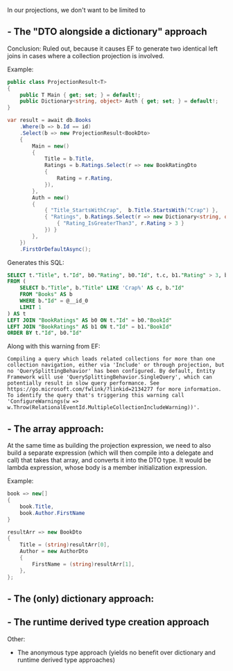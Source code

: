In our projections, we don't want to be limited to

## - The "DTO alongside a dictionary" approach

Conclusion: Ruled out, because it causes EF to generate two identical left joins in cases where a collection projection is involved.

Example:

```csharp
public class ProjectionResult<T>
{
	public T Main { get; set; } = default!;
	public Dictionary<string, object> Auth { get; set; } = default!;
}
```

```csharp
var result = await db.Books
	.Where(b => b.Id == id)
	.Select(b => new ProjectionResult<BookDto>
	{
		Main = new()
		{
			Title = b.Title,
			Ratings = b.Ratings.Select(r => new BookRatingDto
			{
				Rating = r.Rating,
			}),
		},
		Auth = new()
		{
			{ "Title_StartsWithCrap",  b.Title.StartsWith("Crap") },
			{ "Ratings", b.Ratings.Select(r => new Dictionary<string, object> {
				{ "Rating_IsGreaterThan3", r.Rating > 3 }
			}) }
		},
	})
	.FirstOrDefaultAsync();
```

Generates this SQL:

```sql
SELECT t."Title", t."Id", b0."Rating", b0."Id", t.c, b1."Rating" > 3, b1."Id"
FROM (
	SELECT b."Title", b."Title" LIKE 'Crap%' AS c, b."Id"
	FROM "Books" AS b
	WHERE b."Id" = @__id_0
	LIMIT 1
) AS t
LEFT JOIN "BookRatings" AS b0 ON t."Id" = b0."BookId"
LEFT JOIN "BookRatings" AS b1 ON t."Id" = b1."BookId"
ORDER BY t."Id", b0."Id"
```

Along with this warning from EF:

```
Compiling a query which loads related collections for more than one collection navigation, either via 'Include' or through projection, but no 'QuerySplittingBehavior' has been configured. By default, Entity Framework will use 'QuerySplittingBehavior.SingleQuery', which can potentially result in slow query performance. See https://go.microsoft.com/fwlink/?linkid=2134277 for more information. To identify the query that's triggering this warning call 'ConfigureWarnings(w => w.Throw(RelationalEventId.MultipleCollectionIncludeWarning))'.
```

## - The array approach:

At the same time as building the projection expression, we need to also build a separate expression (which will then compile into a delegate and call) that takes that array, and converts it into the DTO type. It would be lambda expression, whose body is a member initialization expression.

Example:

```csharp
book => new[]
{
    book.Title,
    book.Author.FirstName
}
```

```csharp
resultArr => new BookDto
{
	Title = (string)resultArr[0],
	Author = new AuthorDto
	{
		FirstName = (string)resultArr[1],
	},
};
```

## - The (only) dictionary approach:

## - The runtime derived type creation approach

Other:

- The anonymous type approach (yields no benefit over dictionary and runtime derived type approaches)
